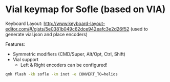 # Vial keymap for Sofle (based on VIA)

Keyboard Layout: <http://www.keyboard-layout-editor.com/#/gists/5e0381b049c62dce942eafc3e2d26f52> (used to generate vial.json and place encoders)

Features:

- Symmetric modifiers (CMD/Super, Alt/Opt, Ctrl, Shift)
- Vial support
  - Left & Right encoders can be configured!

```bash
qmk flash -kb sofle -km inot -e CONVERT_TO=helios
```